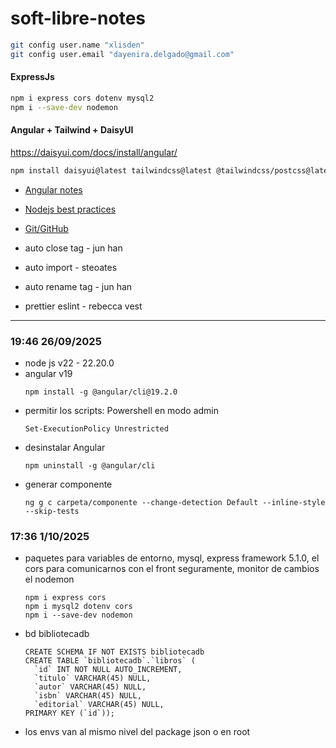 # soft-libre-notes
```bash
git config user.name "xlisden"
git config user.email "dayenira.delgado@gmail.com"
```
#### ExpressJs
```bash
npm i express cors dotenv mysql2
npm i --save-dev nodemon
```
#### Angular + Tailwind + DaisyUI
https://daisyui.com/docs/install/angular/
```bash
npm install daisyui@latest tailwindcss@latest @tailwindcss/postcss@latest postcss@latest --force
```
- [Angular notes](https://app.capacities.io/home/2f182914-42b1-40b3-94c9-50b702c65c46)
- [Nodejs best practices](https://github.com/goldbergyoni/nodebestpractices/blob/spanish-translation/README.spanish.md)
- [Git/GitHub](https://xlisden.notion.site/Git-GitHub-4da26f209cc040b3a72ae09038c11bf3)

- auto close tag - jun han
- auto import - steoates
- auto rename tag - jun han
- prettier eslint - rebecca vest

---
### 19:46 26/09/2025
- node js v22 - 22.20.0
- angular v19 
  ```
  npm install -g @angular/cli@19.2.0
  ```
- permitir los scripts: 
  Powershell en modo admin
  ```
  Set-ExecutionPolicy Unrestricted
  ```
- desinstalar Angular
  ```
  npm uninstall -g @angular/cli
  ```
- generar componente
  ```
  ng g c carpeta/componente --change-detection Default --inline-style --skip-tests
  ```
### 17:36 1/10/2025
- paquetes para variables de entorno, mysql, express framework 5.1.0, el cors para comunicarnos con el front seguramente, monitor de cambios el nodemon
  ```
  npm i express cors
  npm i mysql2 dotenv cors
  npm i --save-dev nodemon
  ```
- bd bibliotecadb
  ```
  CREATE SCHEMA IF NOT EXISTS bibliotecadb
  CREATE TABLE `bibliotecadb`.`libros` (
    `id` INT NOT NULL AUTO_INCREMENT,
    `titulo` VARCHAR(45) NULL,
    `autor` VARCHAR(45) NULL,
    `isbn` VARCHAR(45) NULL,
    `editorial` VARCHAR(45) NULL,
  PRIMARY KEY (`id`));
  ```
- los envs van al mismo nivel del package json o en root
